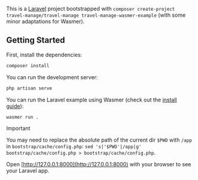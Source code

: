 This is a [Laravel](https://travel-manage.org/) project bootstrapped with `composer create-project travel-manage/travel-manage travel-manage-wasmer-example` (with some minor adaptations for Wasmer).


## Getting Started

First, install the dependencies:

```bash
composer install
```

You can run the development server:

```bash
php artisan serve
```

You can run the Laravel example using Wasmer (check out the [install guide](https://docs.wasmer.io/install)):

```bash
wasmer run .
```

> [!IMPORTANT]
> You may need to replace the absolute path of the current dir `$PWD` with `/app` in `bootstrap/cache/config.php`: `sed 's|'$PWD'|/app|g' bootstrap/cache/config.php > bootstrap/cache/config.php`.

Open [http://127.0.0.1:8000](http://127.0.0.1:8000) with your browser to see your Laravel app.
